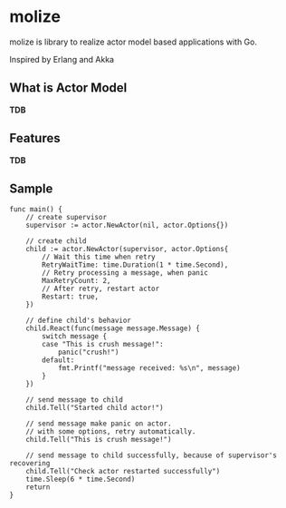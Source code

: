 # molize

molize is library to realize actor model based applications with Go.

Inspired by Erlang and Akka

## What is Actor Model

**TDB**

## Features

**TDB**

## Sample

```
func main() {
	// create supervisor
	supervisor := actor.NewActor(nil, actor.Options{})

	// create child
	child := actor.NewActor(supervisor, actor.Options{
		// Wait this time when retry
		RetryWaitTime: time.Duration(1 * time.Second),
		// Retry processing a message, when panic
		MaxRetryCount: 2,
		// After retry, restart actor
		Restart: true,
	})

	// define child's behavior
	child.React(func(message message.Message) {
		switch message {
		case "This is crush message!":
			panic("crush!")
		default:
			fmt.Printf("message received: %s\n", message)
		}
	})

	// send message to child
	child.Tell("Started child actor!")

	// send message make panic on actor.
	// with some options, retry automatically.
	child.Tell("This is crush message!")

	// send message to child successfully, because of supervisor's recovering
	child.Tell("Check actor restarted successfully")
	time.Sleep(6 * time.Second)
	return
}
```
